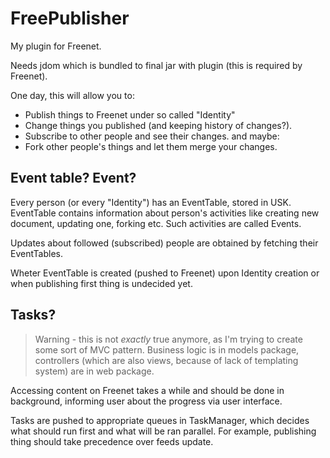 FreePublisher
=============

My plugin for Freenet.

Needs jdom which is bundled to final jar with plugin (this is required by Freenet).

One day, this will allow you to:
 * Publish things to Freenet under so called "Identity"
 * Change things you published (and keeping history of changes?).
 * Subscribe to other people and see their changes.
and maybe:
 * Fork other people's things and let them merge your changes.

Event table? Event?
-------------------

Every person (or every "Identity") has an EventTable, stored in USK. EventTable contains information about person's activities like creating new document, updating one, forking etc. Such activities are called Events.

Updates about followed (subscribed) people are obtained by fetching their EventTables.

Wheter EventTable is created (pushed to Freenet) upon Identity creation or when publishing first thing is undecided yet.

Tasks?
------

> Warning - this is not _exactly_ true anymore, as I'm trying to create some sort of MVC pattern.
> Business logic is in models package, controllers (which are also views, because of lack of templating
> system) are in web package.

Accessing content on Freenet takes a while and should be done in background, informing user about the progress via user interface. 

Tasks are pushed to appropriate queues in TaskManager, which decides what should run first and what will be ran parallel. For example, publishing thing should take precedence over feeds update.